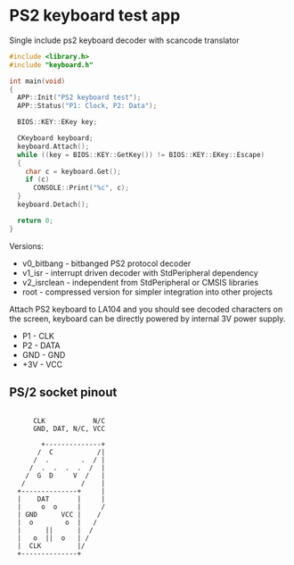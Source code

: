 # PS2 keyboard test app

Single include ps2 keyboard decoder with scancode translator

```C
#include <library.h>
#include "keyboard.h"

int main(void)
{
  APP::Init("PS2 keyboard test");
  APP::Status("P1: Clock, P2: Data");

  BIOS::KEY::EKey key;

  CKeyboard keyboard;
  keyboard.Attach();
  while ((key = BIOS::KEY::GetKey()) != BIOS::KEY::EKey::Escape)
  {
    char c = keyboard.Get();
    if (c)
      CONSOLE::Print("%c", c);
  }
  keyboard.Detach();

  return 0;
}
```

Versions:
  - v0_bitbang - bitbanged PS2 protocol decoder
  - v1_isr - interrupt driven decoder with StdPeripheral dependency
  - v2_isrclean - independent from StdPeripheral or CMSIS libraries
  - root - compressed version for simpler integration into other projects

Attach PS2 keyboard to LA104 and you should see decoded characters on the screen, keyboard can be directly powered by internal 3V power supply.
  - P1 - CLK
  - P2 - DATA
  - GND - GND
  - +3V - VCC

## PS/2 socket pinout

```

      CLK            N/C
      GND, DAT, N/C, VCC

        +--------------+
       /  C           /|
      /  .        .  / |
     /  .  .  .  .  /  |
    /  G  D     V  /   |
   /              /    |
  +--------------+     |
  |    DAT       |     |
  |     o  o     |     /
  | GND      VCC |    /
  |  o        o  |   /
  |      ||      |  /
  |   o  ||  o   | /
  |  CLK         |/
  +--------------+
```
